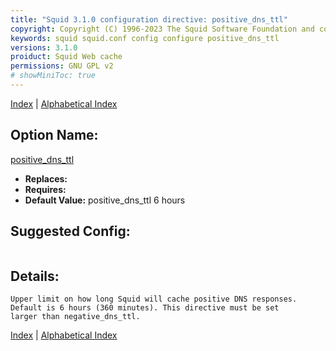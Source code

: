```yaml
---
title: "Squid 3.1.0 configuration directive: positive_dns_ttl"
copyright: Copyright (C) 1996-2023 The Squid Software Foundation and contributors
keywords: squid squid.conf config configure positive_dns_ttl
versions: 3.1.0
proiduct: Squid Web cache
permissions: GNU GPL v2
# showMiniToc: true
---
```

[Index](index#toc_positive_dns_ttl) | [Alphabetical Index](index_all#toc_positive_dns_ttl)

## Option Name:
[positive_dns_ttl](#positive_dns_ttl)
 * **Replaces:** 
 * **Requires:** 
 * **Default Value:** positive_dns_ttl 6 hours


## Suggested Config:
```plaintext

```

## Details:

	Upper limit on how long Squid will cache positive DNS responses.
	Default is 6 hours (360 minutes). This directive must be set
	larger than negative_dns_ttl.



[Index](index#toc_positive_dns_ttl) | [Alphabetical Index](index_all#toc_positive_dns_ttl)

